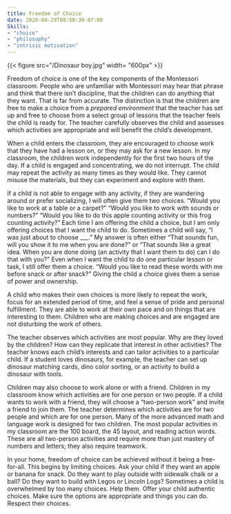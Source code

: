 ```yaml
---
title: Freedom of Choice
date: 2020-04-29T08:50:30-07:00
Skills:
- "choice"
- "philosophy"
- "intrisic motivation"
---
```


{{< figure src="/Dinosaur boy.jpg" width= "600px" >}}

Freedom of choice is one of the key components of the Montessori classroom. People who are unfamiliar with Montessori may hear that phrase and think that there isn’t discipline, that the children can do anything that they want. That is far from accurate. The distinction is that the children are free to make a choice from a *prepared environment* that the teacher has set up and free to choose from a select group of lessons that the teacher feels the child is ready for. The teacher carefully observes
the child and assesses which activities are appropriate and will benefit the
child’s development.

When a child enters the classroom, they are encouraged to choose work that they have had a lesson on, or they may ask for a new lesson. In my classroom, the children work independently for the first two hours of the day. If a child is engaged and concentrating, we do not interrupt. The child may repeat the activity as many
times as they would like. They cannot misuse the materials, but they can experiment and explore with them. 

If a child is not able to engage with any activity, if they are wandering around or prefer socializing, I will often give them two choices. “Would you like to work at a
table or a carpet?” “Would you like to work with sounds or numbers?” “Would you like to do this apple counting activity or this frog counting activity?” Each time I am offering the child a choice, but I am only offering choices that I want the child to do. Sometimes a child will say, “I was just about to choose ___.” My answer is often either “That sounds fun, will you show it to me when you are done?” or “That sounds like a great idea. When you are done doing (an activity that I want them to do) can I do that with you?” Even when I want the child to do one particular lesson or task, I still offer them a choice. “Would you like to read these words with me before snack or after snack?” Giving the child a choice gives them a sense of power and ownership.

A child who makes their own choices is more likely to repeat the work, focus for an extended period of time, and feel a sense of pride and personal fulfillment. They are able to work at their own pace and on things that are interesting to them. Children
who are making choices and are engaged are not disturbing the work of others.

The teacher observes which activities are most popular. Why are they loved by the children? How can they replicate that interest in other activities? The teacher knows each child’s interests and can tailor activities to a particular child. If a student loves
dinosaurs, for example, the teacher can set up dinosaur matching cards, dino color sorting, or an activity to build a dinosaur with tools.

Children may also choose to work alone or with a friend. Children in my classroom know which activities are for one person or two people. If a child wants to work with a friend, they will choose a “two-person work” and invite a friend to join them. The teacher determines which activities are for two people and which are for one person. Many of the more advanced math and language work is designed for two children.
The most popular activities in my classroom are the 100 board, the 45 layout, and reading action words. These are all two-person activities and require more than just mastery of numbers and letters; they also require teamwork.

In your home, freedom of choice can be achieved without it being a free-for-all. This begins by limiting choices. Ask your child if they want an apple or banana for snack. Do they want to play outside with sidewalk chalk or a ball? Do they want to build with Legos or Lincoln Logs? Sometimes a child is overwhelmed by too many choices. Help them. Offer your child authentic choices. Make sure the options are appropriate and things you can do. Respect their choices.
